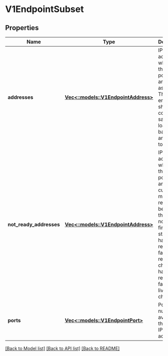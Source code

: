 # V1EndpointSubset

## Properties
Name | Type | Description | Notes
------------ | ------------- | ------------- | -------------
**addresses** | [**Vec<::models::V1EndpointAddress>**](v1.EndpointAddress.md) | IP addresses which offer the related ports that are marked as ready. These endpoints should be considered safe for load balancers and clients to utilize. | [optional] [default to null]
**not_ready_addresses** | [**Vec<::models::V1EndpointAddress>**](v1.EndpointAddress.md) | IP addresses which offer the related ports but are not currently marked as ready because they have not yet finished starting, have recently failed a readiness check, or have recently failed a liveness check. | [optional] [default to null]
**ports** | [**Vec<::models::V1EndpointPort>**](v1.EndpointPort.md) | Port numbers available on the related IP addresses. | [optional] [default to null]

[[Back to Model list]](../README.md#documentation-for-models) [[Back to API list]](../README.md#documentation-for-api-endpoints) [[Back to README]](../README.md)


